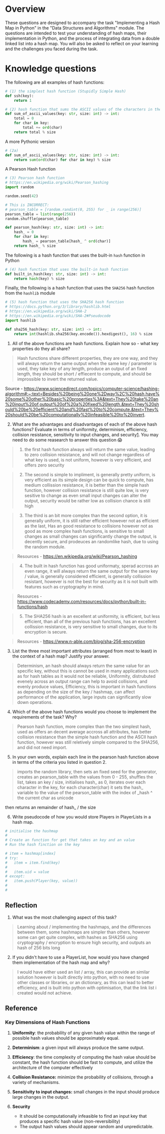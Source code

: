 # Overview

These questions are designed to accompany the task "Implementing a Hash Map in Python" in the "Data Structures and Algorithms" module. The questions are intended to test your understanding of hash maps, their implementation in Python, and the process of integrating data from a double linked list into a hash map. You will also be asked to reflect on your learning and the challenges you faced during the task.

# Knowledge questions

The following are all examples of hash functions:

```python
# (1) the simplest hash function (Stupidly Simple Hash)
def ssh(key):
    return 1
```

```python
# (2) hash function that sums the ASCII values of the characters in the key
def sum_of_ascii_values(key: str, size: int) -> int:
    total = 0
    for char in key:
        total += ord(char)
    return total % size
```

A more Pythonic version

```python
# (2a)
def sum_of_ascii_values(key: str, size: int) -> int:
    return sum(ord(char) for char in key) % size
```

A Pearson Hash function

```python
# (3) Pearson hash function
# https://en.wikipedia.org/wiki/Pearson_hashing
import random

random.seed(42)

# This is INCORRECT:
# pearson_table = [random.randint(0, 255) for _ in range(256)]
pearson_table = list(range(256))
random.shuffle(pearson_table)

def pearson_hash(key: str, size: int) -> int:
    hash_ = 0
    for char in key:
        hash_ = pearson_table[hash_ ^ ord(char)]
    return hash_ % size
```

The following is a hash function that uses the built-in `hash` function in Python

```python
# (4) hash function that uses the built-in hash function
def built_in_hash(key: str, size: int) -> int:
    return hash(key) % size
```

Finally, the following is a hash function that uses the `SHA256` hash function from the `hashlib` module

```python
# (5) hash function that uses the SHA256 hash function
# https://docs.python.org/3/library/hashlib.html
# https://en.wikipedia.org/wiki/SHA-2
# https://en.wikipedia.org/wiki/SHA-2#Pseudocode
import hashlib

def sha256_hash(key: str, size: int) -> int:
    return int(hashlib.sha256(key.encode()).hexdigest(), 16) % size
```

1. All of the above functions are hash functions. Explain how so - what key properties do they all share?

> Hash functions share different properties, they are one way, and they will always return the same output when the same key / parameter is used, they take key of any length, produce an output of an fixed length, they should be short / effiecent to compute, and should be improssible to invert the returned value.

Source - https://www.sciencedirect.com/topics/computer-science/hashing-algorithm#:~:text=Besides%20being%20one%2Dway%2C%20hash,have%20some%20other%20basic%20properties%3A&text=They%20take%20an%20input%20of,output%20of%20a%20fixed%20length.&text=They%20should%20be%20efficient%20and%20fast%20to%20compute.&text=They%20should%20be%20computationally%20infeasible%20to%20invert.

2. What are the advantages and disadvantages of each of the above hash functions? Evaluate in terms of uniformity, determinism, efficiency, collision resistance, sensitivity to input changes, and security[1](#Reference). You may need to do some reasearch to answer this question 😱

> 1. the first hash function always will return the same value, leading to zero collision reisistance, and will not change regardless of what key is used, is not uniform, however is very efficient, and offers zero security

> 2. The second is simple to impliment, is generally pretty uniform, is very efficient as its simple design can be quick to compute, has medium collission resistance, it is better than the simple hash function, however collision resistance is still quite low, is very sesitive to change as even small input changes can alter the output, security would be rather low as collision chance is still high

>3. The third is an bit more complex than the second option, it is generally uniform, it is still rather efficient however not as efficient as the last, Has an good resistance to collisions however not as good as more complex hash functions, is sensitive to small changes as small changes can significantly change the output, is decently secure, and prodeuces an randomlike hash, due to using the random module.

>Resources - https://en.wikipedia.org/wiki/Pearson_hashing

>4. The built in hash function has good uniformaty, sperad accross an even range, it will always return the same output for the same key / value, is generally considered efficient, is generally collission resistant, however is not the best for security as it is not built with features such as cryptography in mind.

>Resources - https://www.codecademy.com/resources/docs/python/built-in-functions/hash

>5. The SHA256 hash is an excellent at uniformity, is efficient, but less efficient, than all of the previous hash functions, has an excellent collission resistance, is very sensitive to small changes, due to its encryption is secure.

>Resources - https://www.n-able.com/blog/sha-256-encryption

3. List the three most important attributes (arranged from most to least) in the context of a hash map? Justify your answer.

> Determinism, an hash should always return the same value for an specific key, without this is cannot be used in many applications such as for hash tables as it would not be reliable, Uniformity, distrubuted evenely across an output range can help to avoid collisions, and evenly produce values, Efficiency, this is important in hash functions as depending on the size of the key / hashmap, can affect performance of the application, large inputs can significantly slow down operations.

4. Which of the above hash functions would you choose to implement the requirements of the task? Why?

> Pearson hash function, more complex than the two simplest hash, used as offers an decent average accross all attributes, has better collision resistance than the simple hash function and the ASCII hash function, however was still reletively simple compared to the SHA256, and did not need import.


5. In your own words, explain each line in the pearson hash function above in terms of the criteria you listed in question 2.

> imports the random library, then sets an fixed seed for the generator, creates an pearson_table with the values from 0 - 255, shuffles the list, takes an key / size, initialises hash_ as 0, iterates over each character in the key, for each character(char) it sets the hash_ variable to the value of the pearson_table with the index of _hash ^ the current char as unicode

then returns an remainder of hash_ / the size

6. Write pseudocode of how you would store Players in PlayerLists in a hash map.

```python
# initialise the hashmap
# 
# Create an function for get that takes an key and an value
# Run the hash finction on the key

# item = hashmap[index]
# try:
#   item = item.find(key)
#   
#   item.uid = value
# except:
#   item.push(Player(key, value))
#
#
```

## Reflection

1. What was the most challenging aspect of this task?

> Learning about / implementing the hashmaps, and the differences between them, some hashmaps are simpler than others, however some can get quite complex, with hashes as SHA256 using cryptography / encryption to ensure high security, and outputs an hash of 256 bits long

2. If you didn't have to use a PlayerList, how would you have changed them implementation of the hash map and why?

> I would have either used an list / array, this can provide an similar solution however is built directly into python, with no need to use other classes or libraries, or an dictionary, as this can lead to better efficiency, and is built into python with optimisation, that the link list i created would not achieve.

## Reference

### Key Dimensions of Hash Functions

1. **Uniformity**: the probability of any given hash value within the range of possible hash values should be approximately equal.

2. **Determinism**: a given input will always produce the same output.

3. **Efficiency**: the time complexity of computing the hash value should be constant, the hash function should be fast to compute, and utilize the architecture of the computer effectively

4. **Collision Resistance:** minimize the probability of collisions, through a variety of mechanisms.

5. **Sensitivity to input changes:** small changes in the input should produce large changes in the output.

6. **Security**
   - It should be computationally infeasible to find an input key that produces a specific hash value (non-reversibility)
   - The output hash values should appear random and unpredictable.
